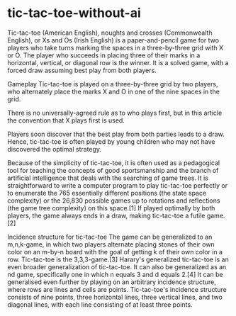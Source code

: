 # tic-tac-toe-without-ai
Tic-tac-toe (American English), noughts and crosses (Commonwealth English), or Xs and Os (Irish English) is a paper-and-pencil game for two players who take turns marking the spaces in a three-by-three grid with X or O. The player who succeeds in placing three of their marks in a horizontal, vertical, or diagonal row is the winner. It is a solved game, with a forced draw assuming best play from both players.

Gameplay
Tic-tac-toe is played on a three-by-three grid by two players, who alternately place the marks X and O in one of the nine spaces in the grid.

There is no universally-agreed rule as to who plays first, but in this article the convention that X plays first is used.

Players soon discover that the best play from both parties leads to a draw. Hence, tic-tac-toe is often played by young children who may not have discovered the optimal strategy.

Because of the simplicity of tic-tac-toe, it is often used as a pedagogical tool for teaching the concepts of good sportsmanship and the branch of artificial intelligence that deals with the searching of game trees. It is straightforward to write a computer program to play tic-tac-toe perfectly or to enumerate the 765 essentially different positions (the state space complexity) or the 26,830 possible games up to rotations and reflections (the game tree complexity) on this space.[1] If played optimally by both players, the game always ends in a draw, making tic-tac-toe a futile game.[2]


Incidence structure for tic-tac-toe
The game can be generalized to an m,n,k-game, in which two players alternate placing stones of their own color on an m-by-n board with the goal of getting k of their own color in a row. Tic-tac-toe is the 3,3,3-game.[3] Harary's generalized tic-tac-toe is an even broader generalization of tic-tac-toe. It can also be generalized as an nd game, specifically one in which n equals 3 and d equals 2.[4] It can be generalised even further by playing on an arbitrary incidence structure, where rows are lines and cells are points. Tic-tac-toe's incidence structure consists of nine points, three horizontal lines, three vertical lines, and two diagonal lines, with each line consisting of at least three points.
